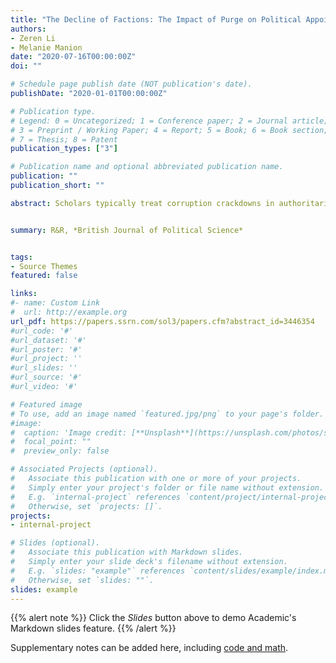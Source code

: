 ```yaml
---
title: "The Decline of Factions: The Impact of Purge on Political Appointments in China"
authors:
- Zeren Li
- Melanie Manion
date: "2020-07-16T00:00:00Z"
doi: ""

# Schedule page publish date (NOT publication's date).
publishDate: "2020-01-01T00:00:00Z"

# Publication type.
# Legend: 0 = Uncategorized; 1 = Conference paper; 2 = Journal article;
# 3 = Preprint / Working Paper; 4 = Report; 5 = Book; 6 = Book section;
# 7 = Thesis; 8 = Patent
publication_types: ["3"]

# Publication name and optional abbreviated publication name.
publication: ""
publication_short: ""

abstract: Scholars typically treat corruption crackdowns in authoritarian regimes as coup-prooﬁng purges to eliminate rivals, but purges extending beyond top powerholders have broader impact than this logic implies. Wide-reaching purges grossly raise the cost of political error, thereby increasing risk reduction in decisionmaking throughout the system. We analyze decisions on political appointments before and during a massive corruption crackdown in China. We estimate the purge impact by analyzing 2013--2017 prefecture-year panel data on political turnover of communist party secretaries. We expect party bosses of these ofﬁcials to reduce perceived career risk by biasing appointments against their own clients, to signal they are not building factions, with variation in bias reﬂecting heterogeneity in intensity of Beijing’s purges. We ﬁnd the conditional effect of purge intensity on anti-client bias statistically signiﬁcant and sizable during this great purge, but not in previous smaller-scale anticorruption crackdowns. This study contributes to knowledge about purges under authoritarianism.


summary: R&R, *British Journal of Political Science*


tags:
- Source Themes
featured: false

links:
#- name: Custom Link
#  url: http://example.org
url_pdf: https://papers.ssrn.com/sol3/papers.cfm?abstract_id=3446354
#url_code: '#'
#url_dataset: '#'
#url_poster: '#'
#url_project: ''
#url_slides: ''
#url_source: '#'
#url_video: '#'

# Featured image
# To use, add an image named `featured.jpg/png` to your page's folder. 
#image:
#  caption: 'Image credit: [**Unsplash**](https://unsplash.com/photos/s9CC2SKySJM)'
#  focal_point: ""
#  preview_only: false

# Associated Projects (optional).
#   Associate this publication with one or more of your projects.
#   Simply enter your project's folder or file name without extension.
#   E.g. `internal-project` references `content/project/internal-project/index.md`.
#   Otherwise, set `projects: []`.
projects:
- internal-project

# Slides (optional).
#   Associate this publication with Markdown slides.
#   Simply enter your slide deck's filename without extension.
#   E.g. `slides: "example"` references `content/slides/example/index.md`.
#   Otherwise, set `slides: ""`.
slides: example
---
```


{{% alert note %}}
Click the *Slides* button above to demo Academic's Markdown slides feature.
{{% /alert %}}

Supplementary notes can be added here, including [code and math](https://sourcethemes.com/academic/docs/writing-markdown-latex/).
